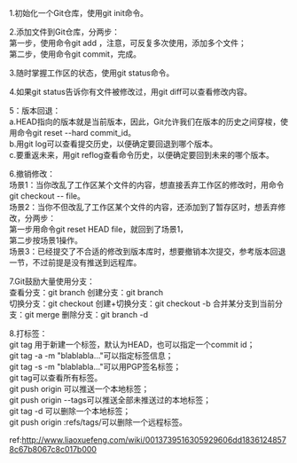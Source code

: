 1.初始化一个Git仓库，使用git init命令。  

2.添加文件到Git仓库，分两步：  
  第一步，使用命令git add <file>，注意，可反复多次使用，添加多个文件；  
  第二步，使用命令git commit，完成。    

3.随时掌握工作区的状态，使用git status命令。    

4.如果git status告诉你有文件被修改过，用git diff可以查看修改内容。  

5：版本回退：  
  a.HEAD指向的版本就是当前版本，因此，Git允许我们在版本的历史之间穿梭，使用命令git reset --hard commit_id。  
  b.用git log可以查看提交历史，以便确定要回退到哪个版本。  
  c.要重返未来，用git reflog查看命令历史，以便确定要回到未来的哪个版本。  

6.撤销修改：  
  场景1：当你改乱了工作区某个文件的内容，想直接丢弃工作区的修改时，用命令git checkout -- file。   
  场景2：当你不但改乱了工作区某个文件的内容，还添加到了暂存区时，想丢弃修改，分两步：  
        第一步用命令git reset HEAD file，就回到了场景1，  
        第二步按场景1操作。  
  场景3：已经提交了不合适的修改到版本库时，想要撤销本次提交，参考版本回退一节，不过前提是没有推送到远程库。  

7.Git鼓励大量使用分支：  
  查看分支：git branch
  创建分支：git branch <name>  
  切换分支：git checkout <name>
  创建+切换分支：git checkout -b <name>
  合并某分支到当前分支：git merge <name>
  删除分支：git branch -d <name>

8.打标签：   
  git tag <name>用于新建一个标签，默认为HEAD，也可以指定一个commit id；   
  git tag -a <tagname> -m "blablabla..."可以指定标签信息；   
  git tag -s <tagname> -m "blablabla..."可以用PGP签名标签；  
  git tag可以查看所有标签。  
  git push origin <tagname>可以推送一个本地标签；  
  git push origin --tags可以推送全部未推送过的本地标签；  
  git tag -d <tagname>可以删除一个本地标签；  
  git push origin :refs/tags/<tagname>可以删除一个远程标签。  

  ref:http://www.liaoxuefeng.com/wiki/0013739516305929606dd18361248578c67b8067c8c017b000
